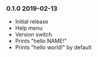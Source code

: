 ### 0.1.0 2019-02-13

* Initial release
* Help menu
* Version switch
* Prints "hello NAME!"
* Prints "hello world!" by default
